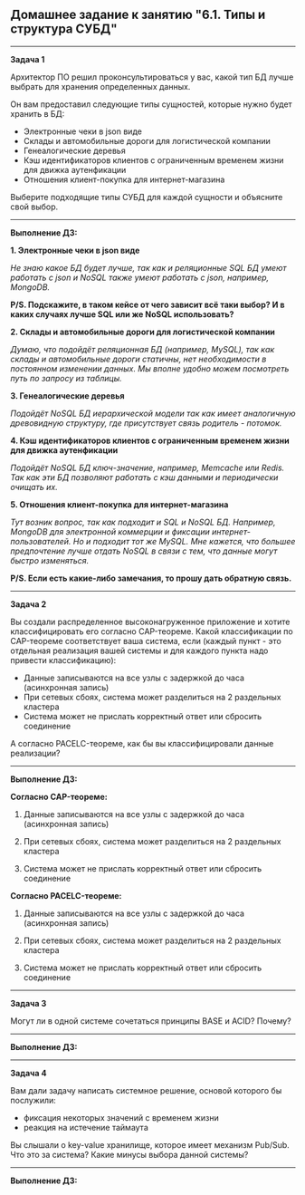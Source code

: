 ## Домашнее задание к занятию "6.1. Типы и структура СУБД"
___
**Задача 1**

Архитектор ПО решил проконсультироваться у вас, какой тип БД лучше выбрать для хранения определенных данных.

Он вам предоставил следующие типы сущностей, которые нужно будет хранить в БД:

- Электронные чеки в json виде 
- Склады и автомобильные дороги для логистической компании
- Генеалогические деревья
- Кэш идентификаторов клиентов с ограниченным временем жизни для движка аутенфикации
- Отношения клиент-покупка для интернет-магазина

Выберите подходящие типы СУБД для каждой сущности и объясните свой выбор.
___
**Выполнение ДЗ:**

**1. Электронные чеки в json виде** 

_Не знаю какое БД будет лучше, так как и реляционные SQL БД умеют работать с json и NoSQL также умеют работать с json, например, MongoDB._

**P/S. Подскажите, в таком кейсе от чего зависит всё таки выбор? И в каких случаях лучше SQL или же NoSQL использовать?**

**2. Склады и автомобильные дороги для логистической компании**
  
_Думаю, что подойдёт реляционная БД (например, MySQL), так как склады и автомобильные дороги статичны, нет необходимости в постоянном изменении данных. Мы вполне удобно можем посмотреть путь по запросу из таблицы._

**3. Генеалогические деревья**

_Подойдёт NoSQL БД иерархической модели так как имеет аналогичную древовидную структуру, где присутствует связь родитель - потомок._

**4. Кэш идентификаторов клиентов с ограниченным временем жизни для движка аутенфикации**

_Подойдёт NoSQL БД ключ-значение, например, Memcache или Redis. Так как эти БД позволяют работать с кэш данными и периодически очищать их._

**5. Отношения клиент-покупка для интернет-магазина**

_Тут возник вопрос, так как подходит и SQL и NoSQL БД. Например, MongoDB для электронной коммерции и фиксации интернет-пользователей. Но и подходит тот же MySQL.
Мне кажется, что большее предпочтение лучше отдать NoSQL в связи с тем, что данные могут быстро изменяться._


**P/S. Если есть какие-либо замечания, то прошу дать обратную связь.**

___
**Задача 2**

Вы создали распределенное высоконагруженное приложение и хотите классифицировать его согласно CAP-теореме. 
Какой классификации по CAP-теореме соответствует ваша система, если (каждый пункт - это отдельная реализация вашей системы и для каждого пункта надо привести классификацию):

- Данные записываются на все узлы с задержкой до часа (асинхронная запись)
- При сетевых сбоях, система может разделиться на 2 раздельных кластера
- Система может не прислать корректный ответ или сбросить соединение

А согласно PACELC-теореме, как бы вы классифицировали данные реализации?
___
**Выполнение ДЗ:**

**Согласно CAP-теореме:**

1. Данные записываются на все узлы с задержкой до часа (асинхронная запись)


2. При сетевых сбоях, система может разделиться на 2 раздельных кластера


3. Система может не прислать корректный ответ или сбросить соединение

**Согласно PACELC-теореме:**

1. Данные записываются на все узлы с задержкой до часа (асинхронная запись)


2. При сетевых сбоях, система может разделиться на 2 раздельных кластера


3. Система может не прислать корректный ответ или сбросить соединение

___
**Задача 3**

Могут ли в одной системе сочетаться принципы BASE и ACID? Почему?
___
**Выполнение ДЗ:**



___
**Задача 4**

Вам дали задачу написать системное решение, основой которого бы послужили:

- фиксация некоторых значений с временем жизни
- реакция на истечение таймаута

Вы слышали о key-value хранилище, которое имеет механизм Pub/Sub. Что это за система? Какие минусы выбора данной системы?
___
**Выполнение ДЗ:**


